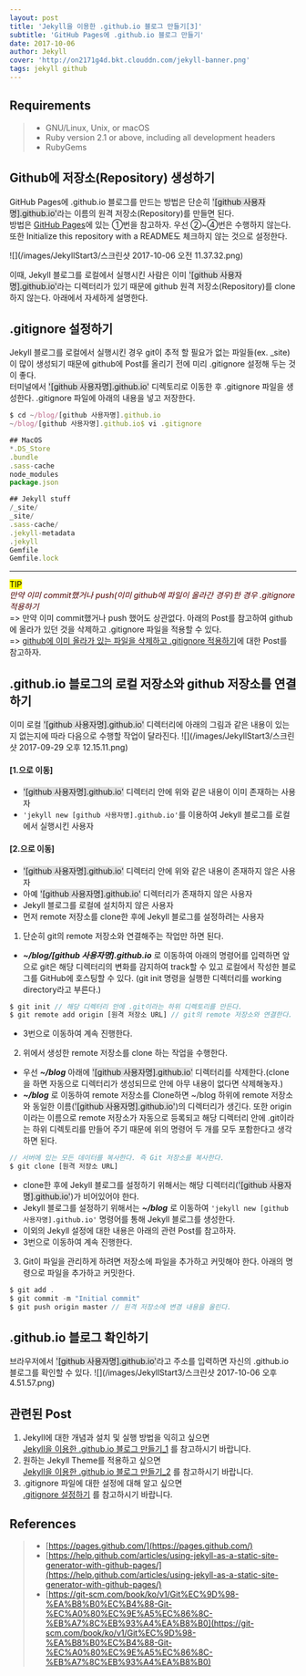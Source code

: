 ```yaml
---
layout: post
title: 'Jekyll을 이용한 .github.io 블로그 만들기[3]'
subtitle: 'GitHub Pages에 .github.io 블로그 만들기'
date: 2017-10-06
author: Jekyll
cover: 'http://on2171g4d.bkt.clouddn.com/jekyll-banner.png'
tags: jekyll github
---
```



## Requirements
> - GNU/Linux, Unix, or macOS
> - Ruby version 2.1 or above, including all development headers
> - RubyGems  


## Github에 저장소(Repository) 생성하기
GitHub Pages에 .github.io 블로그를 만드는 방법은 단순히 <span style="background-color: #e1e1e1">'[github 사용자명].github.io'</span>라는 이름의 원격 저장소(Repository)를 만들면 된다.  
방법은 [GitHub Pages](https://pages.github.com/)에 있는 ①번을 참고하자. 우선 ②~④번은 수행하지 않는다. 또한 Initialize this repository with a README도 체크하지 않는 것으로 설정한다.   

![](/images/JekyllStart3/스크린샷 2017-10-06 오전 11.37.32.png)

이때, Jekyll 블로그를 로컬에서 실행시킨 사람은 이미 <span style="background-color: #e1e1e1">'[github 사용자명].github.io'</span>라는 디렉터리가 있기 때문에 github 원격 저장소(Repository)를 clone 하지 않는다.
아래에서 자세하게 설명한다.

## .gitignore 설정하기
Jekyll 블로그를 로컬에서 실행시킨 경우 git이 추적 할 필요가 없는 파일들(ex. \_site)이 많이 생성되기 때문에 github에 Post를 올리기 전에 미리 .gitignore 설정해 두는 것이 좋다.  
터미널에서 <span style="background-color: #e1e1e1">'[github 사용자명].github.io'</span> 디렉토리로 이동한 후 .gitignore 파일을 생성한다.
.gitignore 파일에 아래의 내용을 넣고 저장한다.
~~~javascript
$ cd ~/blog/[github 사용자명].github.io
~/blog/[github 사용자명].github.io$ vi .gitignore
~~~

~~~javascript
## MacOS
*.DS_Store
.bundle
.sass-cache
node_modules
package.json

## Jekyll stuff
/_site/
_site/
.sass-cache/
.jekyll-metadata
.jekyll
Gemfile
Gemfile.lock
~~~

---
<mark>TIP</mark>  
<span style="color:#4d0000">*만약 이미 commit했거나 push(이미 github에 파일이 올라간 경우)한 경우 .gitignore 적용하기*</span>  
=> 만약 이미 commit했거나 push 했어도 상관없다. 아래의 Post를 참고하여 github에 올라가 있던 것을 삭제하고 .gitignore 파일을 적용할 수 있다.  
=> [github에 이미 올라가 있는 파일을 삭제하고 .gitignore 적용하기](https://gmlwjd9405.github.io/2017/10/06/make-gitignore-file.html)에 대한 Post를 참고하자.



## .github.io 블로그의 로컬 저장소와 github 저장소를 연결하기
이미 로컬 <span style="background-color: #e1e1e1">'[github 사용자명].github.io'</span> 디렉터리에 아래의 그림과 같은 내용이 있는지 없는지에 따라 다음으로 수행할 작업이 달라진다.
  ![](/images/JekyllStart3/스크린샷 2017-09-29 오후 12.15.11.png)

#### [1.으로 이동]
- <span style="background-color: #e1e1e1">'[github 사용자명].github.io'</span> 디렉터리 안에 위와 같은 내용이 이미 존재하는 사용자
- `'jekyll new [github 사용자명].github.io'`를 이용하여 Jekyll 블로그를 로컬에서 실행시킨 사용자

#### [2.으로 이동]
- <span style="background-color: #e1e1e1">'[github 사용자명].github.io'</span> 디렉터리 안에 위와 같은 내용이 존재하지 않은 사용자
- 아예 <span style="background-color: #e1e1e1">'[github 사용자명].github.io'</span> 디렉터리가 존재하지 않은 사용자
- Jekyll 블로그를 로컬에 설치하지 않은 사용자
- 먼저 remote 저장소를 clone한 후에 Jekyll 블로그를 설정하려는 사용자

1. 단순히 git의 remote 저장소와 연결해주는 작업만 하면 된다.  
  * ***~/blog/[github 사용자명].github.io***
  로 이동하여 아래의 명령어를 입력하면 앞으로 git은 해당 디렉터리의 변화를 감지하여 track할 수 있고 로컬에서 작성한 블로그를 GitHub에 호스팅할 수 있다.
  (git init 명령을 실행한 디렉터리를 working directory라고 부른다.)
  ~~~javascript
  $ git init // 해당 디렉터리 안에 .git이라는 하위 디렉토리를 만든다.
  $ git remote add origin [원격 저장소 URL] // git의 remote 저장소와 연결한다.
  ~~~
  * 3번으로 이동하여 계속 진행한다.
2. 위에서 생성한 remote 저장소를 clone 하는 작업을 수행한다.
  * 우선 ***~/blog***
  아래에 <span style="background-color: #e1e1e1">'[github 사용자명].github.io'</span> 디렉터리를 삭제한다.(clone을 하면 자동으로 디렉터리가 생성되므로 안에 아무 내용이 없다면 삭제해놓자.)
  * ***~/blog***
  로 이동하여 remote 저장소를 Clone하면 ~/blog 하위에 remote 저장소와 동일한 이름(<span style="background-color: #e1e1e1">'[github 사용자명].github.io'</span>)의 디렉터리가 생긴다. 또한 origin이라는 이름으로 remote 저장소가 자동으로 등록되고 해당 디렉터리 안에 .git이라는 하위 디렉토리를 만들어 주기 때문에 위의 명령어 두 개를 모두 포함한다고 생각하면 된다.
  ~~~javascript
  // 서버에 있는 모든 데이터를 복사한다. 즉 Git 저장소를 복사한다.
  $ git clone [원격 저장소 URL]
  ~~~
  * clone한 후에 Jekyll 블로그를 설정하기 위해서는 해당 디렉터리(<span style="background-color: #e1e1e1">'[github 사용자명].github.io'</span>)가 비어있어야 한다.
  * Jekyll 블로그를 설정하기 위해서는 ***~/blog***
  로 이동하여 `'jekyll new [github 사용자명].github.io'` 명령어를 통해 Jekyll 블로그를 생성한다.
  * 이외의 Jekyll 설정에 대한 내용은 아래의 관련 Post를 참고하자.
  * 3번으로 이동하여 계속 진행한다.
3. Git이 파일을 관리하게 하려면 저장소에 파일을 추가하고 커밋해야 한다. 아래의 명령으로 파일을 추가하고 커밋한다.  
~~~javascript
$ git add .
$ git commit -m "Initial commit"
$ git push origin master // 원격 저장소에 변경 내용을 올린다.
~~~


## .github.io 블로그 확인하기
브라우저에서 <span style="background-color: #e1e1e1">'[github 사용자명].github.io'</span>라고 주소를 입력하면 자신의 .github.io 블로그를 확인할 수 있다.
![](/images/JekyllStart3/스크린샷 2017-10-06 오후 4.51.57.png)


## 관련된 Post
1. Jekyll에 대한 개념과 설치 및 실행 방법을 익히고 싶으면  
    [Jekyll을 이용한 .github.io 블로그 만들기_1](https://gmlwjd9405.github.io/2017/10/06/Jekyll-github.io-blog-1.html) 를 참고하시기 바랍니다.
2. 원하는 Jekyll Theme를 적용하고 싶으면  
    [Jekyll을 이용한 .github.io 블로그 만들기_2](https://gmlwjd9405.github.io/2017/10/06/Jekyll-github.io-blog-2.html) 를 참고하시기 바랍니다.
3. .gitignore 파일에 대한 설정에 대해 알고 싶으면  
    [.gitignore 설정하기](https://gmlwjd9405.github.io/2017/10/06/make-gitignore-file.html) 를 참고하시기 바랍니다.



## References
> - [https://pages.github.com/](https://pages.github.com/)
> - [https://help.github.com/articles/using-jekyll-as-a-static-site-generator-with-github-pages/](https://help.github.com/articles/using-jekyll-as-a-static-site-generator-with-github-pages/)
> - [https://git-scm.com/book/ko/v1/Git%EC%9D%98-%EA%B8%B0%EC%B4%88-Git-%EC%A0%80%EC%9E%A5%EC%86%8C-%EB%A7%8C%EB%93%A4%EA%B8%B0](https://git-scm.com/book/ko/v1/Git%EC%9D%98-%EA%B8%B0%EC%B4%88-Git-%EC%A0%80%EC%9E%A5%EC%86%8C-%EB%A7%8C%EB%93%A4%EA%B8%B0)
